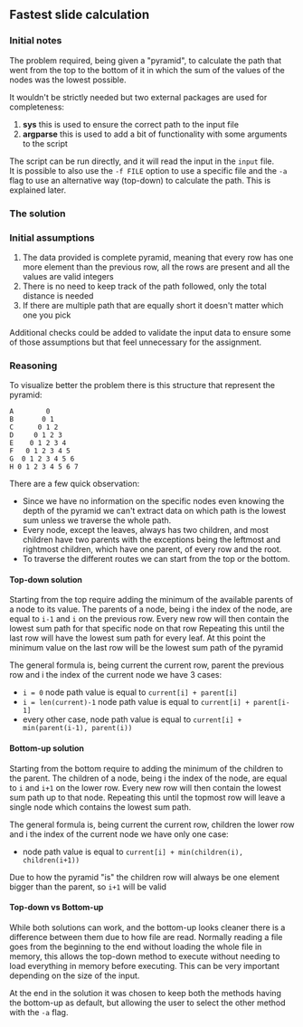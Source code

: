 ## Fastest slide calculation


### Initial notes

The problem required, being given a "pyramid", to calculate the path that went from the top to the bottom of it in which the sum of the values of the nodes was the lowest possible.
    
It wouldn't be strictly needed but two external packages are used for completeness:
1. **sys** this is used to ensure the correct path to the input file
2. **argparse** this is used to add a bit of functionality with some arguments to the script

The script can be run directly, and it will read the input in the `input` file.  
It is possible to also use the `-f FILE` option to use a specific file and the `-a` flag to use an alternative way (top-down) to calculate the path. This is explained later.

### The solution



### Initial assumptions

1. The data provided is complete pyramid, meaning that every row has one more element than the previous row, all the rows are present and all the values are valid integers  
2. There is no need to keep track of the path followed, only the total distance is needed
3. If there are multiple path that are equally short it doesn't matter which one you pick  

Additional checks could be added to validate the input data to ensure some of those assumptions but that feel unnecessary for the assignment.


### Reasoning

To visualize better the problem there is this structure that represent the pyramid:

    A        0
    B       0 1
    C      0 1 2
    D     0 1 2 3
    E    0 1 2 3 4
    F   0 1 2 3 4 5
    G  0 1 2 3 4 5 6
    H 0 1 2 3 4 5 6 7

There are a few quick observation:
* Since we have no information on the specific nodes even knowing the depth of the pyramid we can't extract data on which path is the lowest sum unless we traverse the whole path.
* Every node, except the leaves, always has two children, and most children have two parents with the exceptions being the leftmost and rightmost children, which have one parent, of every row and the root.
* To traverse the different routes we can start from the top or the bottom.


#### Top-down solution

Starting from the top require adding the minimum of the available parents of a node to its value.
The parents of a node, being i the index of the node, are equal to `i-1` and `i` on the previous row. 
Every new row will then contain the lowest sum path for that specific node on that row
Repeating this until the last row will have the lowest sum path for every leaf. At this point the minimum value on the last row will be the lowest sum path of the pyramid

The general formula is, being current the current row, parent the previous row and i the index of the current node we have 3 cases:
* `i = 0` node path value is equal to `current[i] + parent[i]`
* `i = len(current)-1` node path value is equal to `current[i] + parent[i-1]`
* every other case, node path value is equal to `current[i] + min(parent(i-1), parent(i))`


#### Bottom-up solution

Starting from the bottom require to adding the minimum of the children to the parent.
The children of a node, being i the index of the node, are equal to `i` and `i+1` on the lower row.
Every new row will then contain the lowest sum path up to that node.
Repeating this until the topmost row will leave a single node which contains the lowest sum path.

The general formula is, being current the current row, children the lower row and i the index of the current node we have only one case:
* node path value is equal to `current[i] + min(children(i), children(i+1))`

Due to how the pyramid "is" the children row will always be one element bigger than the parent, so `i+1` will be valid

#### Top-down vs Bottom-up

While both solutions can work, and the bottom-up looks cleaner there is a difference between them due to how file are read. Normally reading a file goes from the beginning to the end without loading the whole file in memory, this allows the top-down method to execute without needing to load everything in memory before executing. This can be very important depending on the size of the input.

At the end in the solution it was chosen to keep both the methods having the bottom-up as default, but allowing the user to select the other method with the `-a` flag.

